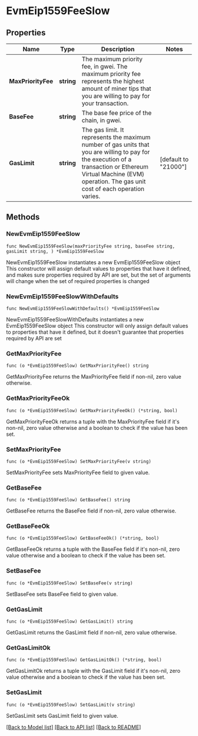 # EvmEip1559FeeSlow

## Properties

Name | Type | Description | Notes
------------ | ------------- | ------------- | -------------
**MaxPriorityFee** | **string** | The maximum priority fee, in gwei. The maximum priority fee represents the highest amount of miner tips that you are willing to pay for your transaction. | 
**BaseFee** | **string** | The base fee price of the chain, in gwei. | 
**GasLimit** | **string** | The gas limit. It represents the maximum number of gas units that you are willing to pay for the execution of a transaction or Ethereum Virtual Machine (EVM) operation. The gas unit cost of each operation varies. | [default to "21000"]

## Methods

### NewEvmEip1559FeeSlow

`func NewEvmEip1559FeeSlow(maxPriorityFee string, baseFee string, gasLimit string, ) *EvmEip1559FeeSlow`

NewEvmEip1559FeeSlow instantiates a new EvmEip1559FeeSlow object
This constructor will assign default values to properties that have it defined,
and makes sure properties required by API are set, but the set of arguments
will change when the set of required properties is changed

### NewEvmEip1559FeeSlowWithDefaults

`func NewEvmEip1559FeeSlowWithDefaults() *EvmEip1559FeeSlow`

NewEvmEip1559FeeSlowWithDefaults instantiates a new EvmEip1559FeeSlow object
This constructor will only assign default values to properties that have it defined,
but it doesn't guarantee that properties required by API are set

### GetMaxPriorityFee

`func (o *EvmEip1559FeeSlow) GetMaxPriorityFee() string`

GetMaxPriorityFee returns the MaxPriorityFee field if non-nil, zero value otherwise.

### GetMaxPriorityFeeOk

`func (o *EvmEip1559FeeSlow) GetMaxPriorityFeeOk() (*string, bool)`

GetMaxPriorityFeeOk returns a tuple with the MaxPriorityFee field if it's non-nil, zero value otherwise
and a boolean to check if the value has been set.

### SetMaxPriorityFee

`func (o *EvmEip1559FeeSlow) SetMaxPriorityFee(v string)`

SetMaxPriorityFee sets MaxPriorityFee field to given value.


### GetBaseFee

`func (o *EvmEip1559FeeSlow) GetBaseFee() string`

GetBaseFee returns the BaseFee field if non-nil, zero value otherwise.

### GetBaseFeeOk

`func (o *EvmEip1559FeeSlow) GetBaseFeeOk() (*string, bool)`

GetBaseFeeOk returns a tuple with the BaseFee field if it's non-nil, zero value otherwise
and a boolean to check if the value has been set.

### SetBaseFee

`func (o *EvmEip1559FeeSlow) SetBaseFee(v string)`

SetBaseFee sets BaseFee field to given value.


### GetGasLimit

`func (o *EvmEip1559FeeSlow) GetGasLimit() string`

GetGasLimit returns the GasLimit field if non-nil, zero value otherwise.

### GetGasLimitOk

`func (o *EvmEip1559FeeSlow) GetGasLimitOk() (*string, bool)`

GetGasLimitOk returns a tuple with the GasLimit field if it's non-nil, zero value otherwise
and a boolean to check if the value has been set.

### SetGasLimit

`func (o *EvmEip1559FeeSlow) SetGasLimit(v string)`

SetGasLimit sets GasLimit field to given value.



[[Back to Model list]](../README.md#documentation-for-models) [[Back to API list]](../README.md#documentation-for-api-endpoints) [[Back to README]](../README.md)


